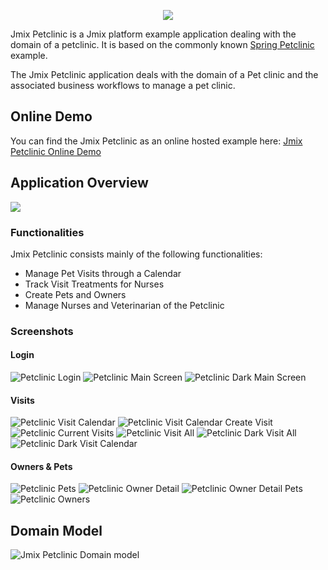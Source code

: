 <p align="center">
  <img src="https://raw.githubusercontent.com/Haulmont/jmix-petclinic/main/img/petclinic_logo_with_slogan.svg"/>
</p>


Jmix Petclinic is a Jmix platform example application dealing with the domain of a petclinic. It is based on the commonly known [Spring Petclinic](https://github.com/spring-projects/spring-petclinic) example.

The Jmix Petclinic application deals with the domain of a Pet clinic and the associated business workflows to manage a pet clinic.

## Online Demo

You can find the Jmix Petclinic as an online hosted example here: [Jmix Petclinic Online Demo](https://demo4.Jmix-platform.com/petclinic)


## Application Overview

<a href="https://youtu.be/CmGfrt-vLwM"><img src="https://raw.githubusercontent.com/Haulmont/jmix-petclinic/master/img/login-screen.png"/></a>

### Functionalities

Jmix Petclinic consists mainly of the following functionalities:

* Manage Pet Visits through a Calendar
* Track Visit Treatments for Nurses
* Create Pets and Owners
* Manage Nurses and Veterinarian of the Petclinic  

### Screenshots

#### Login
![Petclinic Login](img/screenshots/petclinic-login.png)
![Petclinic Main Screen](img/screenshots/petclinic-main-screen.png)
![Petclinic Dark Main Screen](img/screenshots/petclinic-dark-main-screen.png)


#### Visits
![Petclinic Visit Calendar](img/screenshots/petclinic-visit-calendar.png)
![Petclinic Visit Calendar Create Visit](img/screenshots/petclinic-visit-calendar-create-visit.png)
![Petclinic Current Visits](img/screenshots/petclinic-current-visits.png)
![Petclinic Visit All](img/screenshots/petclinic-visit-all.png)
![Petclinic Dark Visit All](img/screenshots/petclinic-dark-visit-all.png)
![Petclinic Dark Visit Calendar](img/screenshots/petclinic-dark-visit-calendar.png)

#### Owners & Pets
![Petclinic Pets](img/screenshots/petclinic-pets.png)
![Petclinic Owner Detail](img/screenshots/petclinic-owner-details.png)
![Petclinic Owner Detail Pets](img/screenshots/petclinic-owner-details-pets.png)
![Petclinic Owners](img/screenshots/petclinic-owners.png)


## Domain Model

![Jmix Petclinic Domain model](img/domain-model.png)


